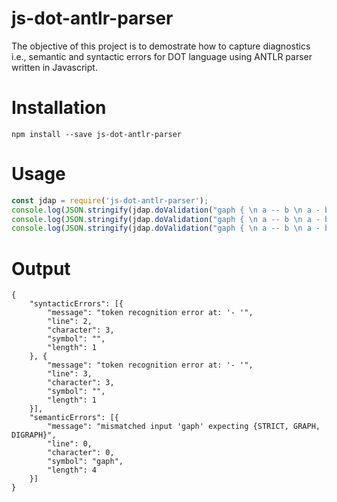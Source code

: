 # js-dot-antlr-parser
The objective of this project is to demostrate how to capture diagnostics i.e., semantic and syntactic errors for DOT language using ANTLR parser written in Javascript.

# Installation
```script
npm install --save js-dot-antlr-parser
```

# Usage
```javascript
const jdap = require('js-dot-antlr-parser');
console.log(JSON.stringify(jdap.doValidation("gaph { \n a -- b \n a - b \n b - a [color=blue] \n }")));
console.log(JSON.stringify(jdap.doValidation("gaph { \n a -- b \n a - b \n b - a [color=blue] \n }").semanticErrors));
console.log(JSON.stringify(jdap.doValidation("gaph { \n a -- b \n a - b \n b - a [color=blue] \n }").syntacticErrors));
```

# Output
```
{
	"syntacticErrors": [{
		"message": "token recognition error at: '- '",
		"line": 2,
		"character": 3,
		"symbol": "",
		"length": 1
	}, {
		"message": "token recognition error at: '- '",
		"line": 3,
		"character": 3,
		"symbol": "",
		"length": 1
	}],
	"semanticErrors": [{
		"message": "mismatched input 'gaph' expecting {STRICT, GRAPH, DIGRAPH}",
		"line": 0,
		"character": 0,
		"symbol": "gaph",
		"length": 4
	}]
}
```
